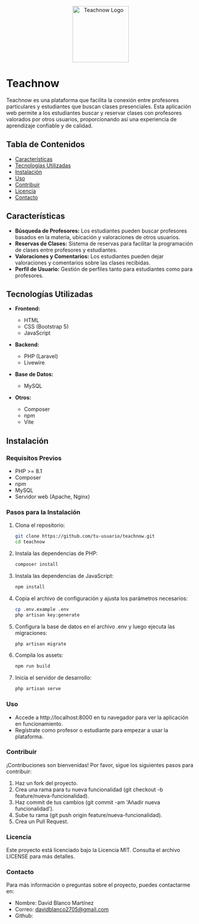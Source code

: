 <p align="center"><a href="https://teachnow.es" target="_blank"><img src="https://teachnow.es/storage/logos/logo.png" width="150" alt="Teachnow Logo"></a></p>

# Teachnow

Teachnow es una plataforma que facilita la conexión entre profesores particulares y estudiantes que buscan clases presenciales. Esta aplicación web permite a los estudiantes buscar y reservar clases con profesores valorados por otros usuarios, proporcionando así una experiencia de aprendizaje confiable y de calidad.

## Tabla de Contenidos

- [Características](#características)
- [Tecnologías Utilizadas](#tecnologías-utilizadas)
- [Instalación](#instalación)
- [Uso](#uso)
- [Contribuir](#contribuir)
- [Licencia](#licencia)
- [Contacto](#contacto)

## Características

- **Búsqueda de Profesores:** Los estudiantes pueden buscar profesores basados en la materia, ubicación y valoraciones de otros usuarios.
- **Reservas de Clases:** Sistema de reservas para facilitar la programación de clases entre profesores y estudiantes.
- **Valoraciones y Comentarios:** Los estudiantes pueden dejar valoraciones y comentarios sobre las clases recibidas.
- **Perfil de Usuario:** Gestión de perfiles tanto para estudiantes como para profesores.

## Tecnologías Utilizadas

- **Frontend:**
  - HTML
  - CSS (Bootstrap 5)
  - JavaScript

- **Backend:**
  - PHP (Laravel)
  - Livewire

- **Base de Datos:**
  - MySQL

- **Otros:**
  - Composer
  - npm
  - Vite

## Instalación

### Requisitos Previos

- PHP >= 8.1
- Composer
- npm
- MySQL
- Servidor web (Apache, Nginx)

### Pasos para la Instalación

1. Clona el repositorio:

   ```bash
   git clone https://github.com/tu-usuario/teachnow.git
   cd teachnow

2. Instala las dependencias de PHP:

   ```bash
   composer install

3. Instala las dependencias de JavaScript:

    ```bash
   npm install

4. Copia el archivo de configuración y ajusta los parámetros necesarios:

   ```bash
   cp .env.example .env
   php artisan key:generate

5. Configura la base de datos en el archivo .env y luego ejecuta las migraciones:

   ```bash
   php artisan migrate

6. Compila los assets:

   ```bash
   npm run build

7. Inicia el servidor de desarrollo:

   ```bash
   php artisan serve

### Uso

- Accede a http://localhost:8000 en tu navegador para ver la aplicación en funcionamiento.
- Regístrate como profesor o estudiante para empezar a usar la plataforma.

### Contribuir

¡Contribuciones son bienvenidas! Por favor, sigue los siguientes pasos para contribuir:

1. Haz un fork del proyecto.
2. Crea una rama para tu nueva funcionalidad (git checkout -b feature/nueva-funcionalidad).
3. Haz commit de tus cambios (git commit -am 'Añadir nueva funcionalidad').
4. Sube tu rama (git push origin feature/nueva-funcionalidad).
5. Crea un Pull Request.


### Licencia

Este proyecto está licenciado bajo la Licencia MIT. Consulta el archivo LICENSE para más detalles.

### Contacto

Para más información o preguntas sobre el proyecto, puedes contactarme en:

- Nombre: David Blanco Martínez
- Correo: davidblanco2705@gmail.com
- Github: 
